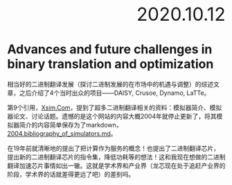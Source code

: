 <div style="text-align:right; font-size:3em;">2020.10.12</div>

# Advances and future challenges in binary translation and optimization

相当好的二进制翻译发展（探讨二进制发展的在市场中的机遇与调整）的综述文章，之后介绍了4个当时出众的项目——DAISY, Crusoe, Dynamo, LaTTe。

第9个引用，[Xsim.Com](http://www.xsim.com)，提到了超多二进制翻译相关的资料：模拟器简介、模拟器论文、讨论话题。遗憾的是这个网站的内容大概2004年就停止更新了，将其模拟器简介的内容简单保存为了markdown，[2004.bibliography_of_simulators.md](2004.bibliography_of_simulators.md)。

在19年前就清晰地的提出了把计算作为服务的概念！也提出了二进制翻译芯片，提出新的二进制翻译芯片的指令集，降低功耗等的想法！这和我现在想做的二进制翻译加速芯片事情如出一辙。这就是学术界和产业界（龙芯现在处于追赶产业界的阶段，学术界的话就差得更远了吧）的差别吗。